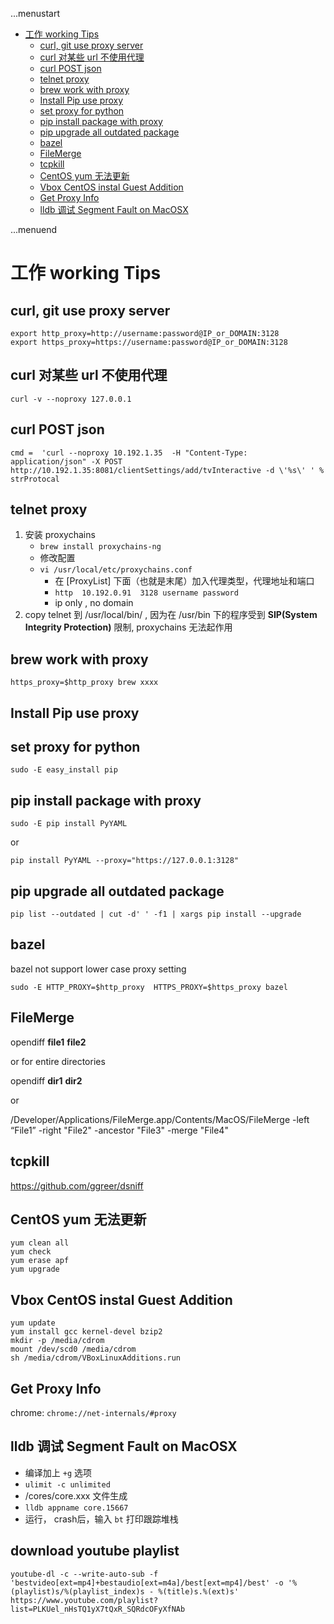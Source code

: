 ...menustart

 - [工作 working Tips](#5e36152a2ca8486c6434db9265f0a638)
     - [curl, git use proxy server](#a96aeb959a8752f7651b158432def768)
     - [curl 对某些 url 不使用代理](#b679a9a1692cc49ba9e914809bbe4f66)
     - [curl POST json](#6e7f57f08bd46f2974f740a03f93d823)
     - [telnet proxy](#345083ba0f34a9b30e91bb1e37094517)
     - [brew work with proxy](#9158a77bfc692a7ddb411e8c41776b56)
     - [Install Pip use proxy](#e6674e04c08bcf49fad7d19ca0d8a4bd)
     - [set proxy for python](#7c3ae4a79fa7e554e876889719101165)
     - [pip install package with proxy](#762fac82abbaaf86cfc10780f5b7cc58)
     - [pip upgrade all outdated package](#1bca9692962e3deeda270ab8db1b80f2)
     - [bazel](#24ef4c36ec66c15ef9f0c96fe27c0e0b)
     - [FileMerge](#19a991a87a69e4435918f98d2ffc8421)
     - [tcpkill](#0dcd3e0e4377857453bb9a2db4a20139)
     - [CentOS yum 无法更新](#16c9778b7075982cf3d39ff738d292f0)
     - [Vbox CentOS instal Guest Addition](#0afd0f413908f4cc7cddd138dde0ddd6)
     - [Get Proxy Info](#ca07600a3602fddc156831a6716fae12)
     - [lldb 调试 Segment Fault on MacOSX](#93bc8417f2018ae4424cbad9060081fa)

...menuend


<h2 id="5e36152a2ca8486c6434db9265f0a638"></h2>

# 工作 working Tips

<h2 id="a96aeb959a8752f7651b158432def768"></h2>

## curl, git use proxy server

```
export http_proxy=http://username:password@IP_or_DOMAIN:3128
export https_proxy=https://username:password@IP_or_DOMAIN:3128
```

<h2 id="b679a9a1692cc49ba9e914809bbe4f66"></h2>

## curl 对某些 url 不使用代理

```
curl -v --noproxy 127.0.0.1
```

<h2 id="6e7f57f08bd46f2974f740a03f93d823"></h2>

## curl POST json

```
cmd =  'curl --noproxy 10.192.1.35  -H "Content-Type: application/json" -X POST  http://10.192.1.35:8081/clientSettings/add/tvInteractive -d \'%s\' ' %   strProtocal
```

<h2 id="345083ba0f34a9b30e91bb1e37094517"></h2>

## telnet proxy

1. 安装 proxychains
    - `brew install proxychains-ng` 
    - 修改配置
    - `vi /usr/local/etc/proxychains.conf`
        - 在 [ProxyList] 下面（也就是末尾）加入代理类型，代理地址和端口
        - `http  10.192.0.91  3128 username password`
        - ip only , no domain
2. copy telnet 到 /usr/local/bin/ , 因为在 /usr/bin 下的程序受到 **SIP(System Integrity Protection)** 限制, proxychains 无法起作用


<h2 id="9158a77bfc692a7ddb411e8c41776b56"></h2>

## brew work with proxy

```
https_proxy=$http_proxy brew xxxx
```

<h2 id="e6674e04c08bcf49fad7d19ca0d8a4bd"></h2>

## Install Pip use proxy
<h2 id="7c3ae4a79fa7e554e876889719101165"></h2>

## set proxy for python

```
sudo -E easy_install pip
```

<h2 id="762fac82abbaaf86cfc10780f5b7cc58"></h2>

## pip install package with proxy

```
sudo -E pip install PyYAML
```

or 

```
pip install PyYAML --proxy="https://127.0.0.1:3128"
```

<h2 id="1bca9692962e3deeda270ab8db1b80f2"></h2>

## pip upgrade all outdated package

```
pip list --outdated | cut -d' ' -f1 | xargs pip install --upgrade
```

<h2 id="24ef4c36ec66c15ef9f0c96fe27c0e0b"></h2>

## bazel 

bazel not support lower case proxy setting

```
sudo -E HTTP_PROXY=$http_proxy  HTTPS_PROXY=$https_proxy bazel 
```

<h2 id="19a991a87a69e4435918f98d2ffc8421"></h2>

## FileMerge

opendiff **file1** **file2**

or for entire directories

opendiff **dir1** **dir2**

or 

/Developer/Applications/FileMerge.app/Contents/MacOS/FileMerge -left “File1” -right "File2" -ancestor "File3" -merge "File4"



<h2 id="0dcd3e0e4377857453bb9a2db4a20139"></h2>

## tcpkill

https://github.com/ggreer/dsniff

<h2 id="16c9778b7075982cf3d39ff738d292f0"></h2>

## CentOS yum 无法更新 

```
yum clean all
yum check
yum erase apf
yum upgrade
```

<h2 id="0afd0f413908f4cc7cddd138dde0ddd6"></h2>

## Vbox CentOS instal Guest Addition

```
yum update
yum install gcc kernel-devel bzip2
mkdir -p /media/cdrom
mount /dev/scd0 /media/cdrom
sh /media/cdrom/VBoxLinuxAdditions.run
```

<h2 id="ca07600a3602fddc156831a6716fae12"></h2>

## Get Proxy Info

chrome: `chrome://net-internals/#proxy`


<h2 id="93bc8417f2018ae4424cbad9060081fa"></h2>

## lldb 调试 Segment Fault on MacOSX
 
 - 编译加上 `+g` 选项
 - `ulimit -c unlimited`
 - /cores/core.xxx 文件生成
 - `lldb appname core.15667`
 - 运行， crash后，输入 `bt` 打印跟踪堆栈


 ## download youtube playlist

 ```
 youtube-dl -c --write-auto-sub -f 'bestvideo[ext=mp4]+bestaudio[ext=m4a]/best[ext=mp4]/best' -o '%(playlist)s/%(playlist_index)s - %(title)s.%(ext)s' https://www.youtube.com/playlist?list=PLKUel_nHsTQ1yX7tQxR_SQRdcOFyXfNAb

 ```

 
 
